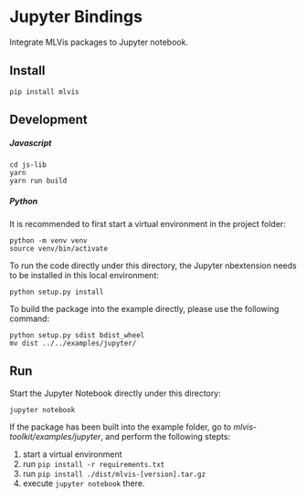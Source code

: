 # Jupyter Bindings

Integrate MLVis packages to Jupyter notebook.

## Install

```
pip install mlvis
```

## Development

##### Javascript

```
cd js-lib
yarn
yarn run build
```

##### Python

It is recommended to first start a virtual environment in the project folder:

```
python -m venv venv
source venv/bin/activate
```

To run the code directly under this directory, the Jupyter nbextension needs to be installed in this local environment:

```
python setup.py install
```

To build the package into the example directly, please use the following command:

```
python setup.py sdist bdist_wheel
mv dist ../../examples/jupyter/
```

## Run

Start the Jupyter Notebook directly under this directory:

```
jupyter notebook
```

If the package has been built into the example folder, go to _mlvis-toolkit/examples/jupyter_, and perform the following stepts:

1. start a virtual environment
2. run `pip install -r requirements.txt`
3. run `pip install ./dist/mlvis-[version].tar.gz`
4. execute `jupyter notebook` there.
